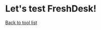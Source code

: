 <body>
    <h1>Let's test FreshDesk!</h1>
    <p>
        <a href="https://socialspacedev.github.io/chat-tools/index">Back to tool list</a>
    </p>

<script>
	window.fwSettings={
	'widget_id':51000000698
	};
	!function(){if("function"!=typeof window.FreshworksWidget){var n=function(){n.q.push(arguments)};n.q=[],window.FreshworksWidget=n}}() 
</script>
<script type='text/javascript' src='https://aus-widget.freshworks.com/widgets/51000000698.js' async defer>
</script>
</body>

